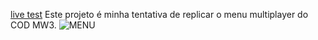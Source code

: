 [live test](https://stumpflt.github.io/MenuMW3/) Este projeto é minha tentativa de replicar o menu multiplayer do COD MW3.
![MENU](https://user-images.githubusercontent.com/68519389/200932656-b0483673-b2ac-41d3-8935-f9880b201851.png)
